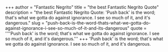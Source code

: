 +++
author = "Fantastic Negrito"
title = "the best Fantastic Negrito Quote"
description = "the best Fantastic Negrito Quote: 'Push back' is the word; that's what we gotta do against ignorance. I see so much of it, and it's dangerous."
slug = "push-back-is-the-word-thats-what-we-gotta-do-against-ignorance-i-see-so-much-of-it-and-its-dangerous"
quote = ''''Push back' is the word; that's what we gotta do against ignorance. I see so much of it, and it's dangerous.'''
+++
'Push back' is the word; that's what we gotta do against ignorance. I see so much of it, and it's dangerous.
